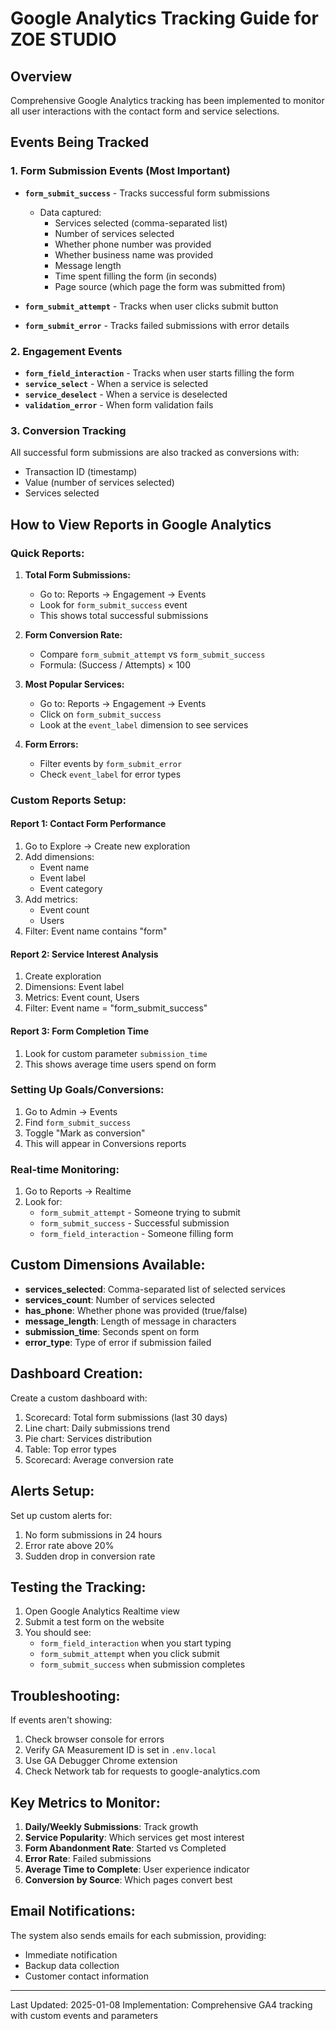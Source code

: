 # Google Analytics Tracking Guide for ZOE STUDIO

## Overview
Comprehensive Google Analytics tracking has been implemented to monitor all user interactions with the contact form and service selections.

## Events Being Tracked

### 1. **Form Submission Events** (Most Important)
- **`form_submit_success`** - Tracks successful form submissions
  - Data captured:
    - Services selected (comma-separated list)
    - Number of services selected
    - Whether phone number was provided
    - Whether business name was provided
    - Message length
    - Time spent filling the form (in seconds)
    - Page source (which page the form was submitted from)

- **`form_submit_attempt`** - Tracks when user clicks submit button
- **`form_submit_error`** - Tracks failed submissions with error details

### 2. **Engagement Events**
- **`form_field_interaction`** - Tracks when user starts filling the form
- **`service_select`** - When a service is selected
- **`service_deselect`** - When a service is deselected
- **`validation_error`** - When form validation fails

### 3. **Conversion Tracking**
All successful form submissions are also tracked as conversions with:
- Transaction ID (timestamp)
- Value (number of services selected)
- Services selected

## How to View Reports in Google Analytics

### Quick Reports:

1. **Total Form Submissions:**
   - Go to: Reports → Engagement → Events
   - Look for `form_submit_success` event
   - This shows total successful submissions

2. **Form Conversion Rate:**
   - Compare `form_submit_attempt` vs `form_submit_success`
   - Formula: (Success / Attempts) × 100

3. **Most Popular Services:**
   - Go to: Reports → Engagement → Events
   - Click on `form_submit_success`
   - Look at the `event_label` dimension to see services

4. **Form Errors:**
   - Filter events by `form_submit_error`
   - Check `event_label` for error types

### Custom Reports Setup:

#### Report 1: Contact Form Performance
1. Go to Explore → Create new exploration
2. Add dimensions:
   - Event name
   - Event label
   - Event category
3. Add metrics:
   - Event count
   - Users
4. Filter: Event name contains "form"

#### Report 2: Service Interest Analysis
1. Create exploration
2. Dimensions: Event label
3. Metrics: Event count, Users
4. Filter: Event name = "form_submit_success"

#### Report 3: Form Completion Time
1. Look for custom parameter `submission_time`
2. This shows average time users spend on form

### Setting Up Goals/Conversions:

1. Go to Admin → Events
2. Find `form_submit_success`
3. Toggle "Mark as conversion"
4. This will appear in Conversions reports

### Real-time Monitoring:

1. Go to Reports → Realtime
2. Look for:
   - `form_submit_attempt` - Someone trying to submit
   - `form_submit_success` - Successful submission
   - `form_field_interaction` - Someone filling form

## Custom Dimensions Available:

- **services_selected**: Comma-separated list of selected services
- **services_count**: Number of services selected
- **has_phone**: Whether phone was provided (true/false)
- **message_length**: Length of message in characters
- **submission_time**: Seconds spent on form
- **error_type**: Type of error if submission failed

## Dashboard Creation:

Create a custom dashboard with:
1. Scorecard: Total form submissions (last 30 days)
2. Line chart: Daily submissions trend
3. Pie chart: Services distribution
4. Table: Top error types
5. Scorecard: Average conversion rate

## Alerts Setup:

Set up custom alerts for:
1. No form submissions in 24 hours
2. Error rate above 20%
3. Sudden drop in conversion rate

## Testing the Tracking:

1. Open Google Analytics Realtime view
2. Submit a test form on the website
3. You should see:
   - `form_field_interaction` when you start typing
   - `form_submit_attempt` when you click submit
   - `form_submit_success` when submission completes

## Troubleshooting:

If events aren't showing:
1. Check browser console for errors
2. Verify GA Measurement ID is set in `.env.local`
3. Use GA Debugger Chrome extension
4. Check Network tab for requests to google-analytics.com

## Key Metrics to Monitor:

1. **Daily/Weekly Submissions**: Track growth
2. **Service Popularity**: Which services get most interest
3. **Form Abandonment Rate**: Started vs Completed
4. **Error Rate**: Failed submissions
5. **Average Time to Complete**: User experience indicator
6. **Conversion by Source**: Which pages convert best

## Email Notifications:

The system also sends emails for each submission, providing:
- Immediate notification
- Backup data collection
- Customer contact information

---

Last Updated: 2025-01-08
Implementation: Comprehensive GA4 tracking with custom events and parameters